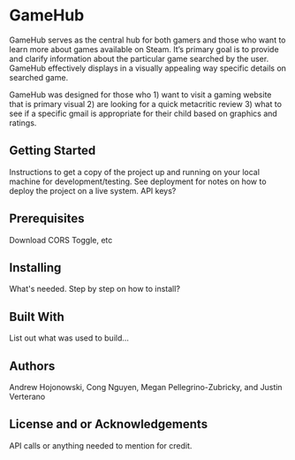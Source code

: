 # GameHub
GameHub serves as the central hub for both gamers and those who want to learn more about games available on Steam. It’s primary goal is to provide and clarify information about the particular game searched by the user. GameHub effectively displays in a visually appealing way specific details on searched game.

GameHub was designed for those who 1) want to visit a gaming website that is primary visual 2) are looking for a quick metacritic review 3) what to see if a specific gmail is appropriate for their child based on graphics and ratings.

## Getting Started
Instructions to get a copy of the project up and running on your local machine for development/testing. See deployment for notes on how to deploy the project on a live system. API keys?

## Prerequisites
Download CORS Toggle, etc

## Installing
What's needed. Step by step on how to install?

## Built With
List out what was used to build...

## Authors
Andrew Hojonowski, Cong Nguyen, Megan Pellegrino-Zubricky, and Justin Verterano

## License and or Acknowledgements
API calls or anything needed to mention for credit.
